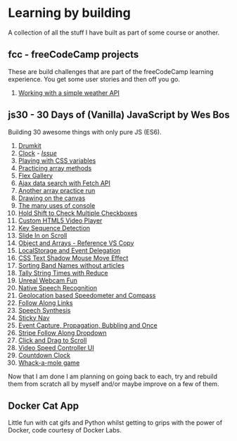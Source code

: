 # Learning by building

A collection of all the stuff I have built as part of some course or another.

## fcc - freeCodeCamp projects

These are build challenges that are part of the freeCodeCamp learning experience. You get some user stories and then off you go.

1. [Working with a simple weather API](https://krisztin.github.io/projects/fcc-weather/)


## js30 - 30 Days of (Vanilla) JavaScript by Wes Bos

Building 30 awesome things with only pure JS (ES6).

1. [Drumkit](https://krisztin.github.io/projects/js30/01drumkit)
2. [Clock](https://krisztin.github.io/projects/js30/02clock) - _[Issue](https://github.com/krisztin/projects/issues/14)_
3. [Playing with CSS variables](https://krisztin.github.io/projects/js30/03cssVars)
4. [Practicing array methods](https://github.com/krisztin/projects/blob/master/js30/04arrays/arrays.js)
5. [Flex Gallery](https://krisztin.github.io/projects/js30/05flexGallery)
6. [Ajax data search with Fetch API](https://krisztin.github.io/projects/js30/06ajaxCities)
7. [Another array practice run](https://github.com/krisztin/projects/blob/master/js30/07arrays2/arrays2.js)
8. [Drawing on the canvas](https://krisztin.github.io/projects/js30/08canvas)
9. [The many uses of console](https://github.com/krisztin/projects/blob/master/js30/09consoling/console.js)
10. [Hold Shift to Check Multiple Checkboxes](https://krisztin.github.io/projects/js30/10shifty)
11. [Custom HTML5 Video Player](https://krisztin.github.io/projects/js30/11videoplayer)
12. [Key Sequence Detection](https://github.com/krisztin/projects/blob/master/js30/12keydetect/keydetect.js)
13. [Slide In on Scroll](https://krisztin.github.io/projects/js30/slideScroll)
14. [Object and Arrays - Reference VS Copy](https://github.com/krisztin/projects/blob/master/js30/14references/script.js)
15. [LocalStorage and Event Delegation](https://krisztin.github.io/projects/js30/15localStorage)
16. [CSS Text Shadow Mouse Move Effect](https://krisztin.github.io/projects/js30/16shadowMouseMove)
17. [Sorting Band Names without articles](https://krisztin.github.io/projects/js30/17sortWoArticles)
18. [Tally String Times with Reduce](https://krisztin.github.io/projects/js30/18addupStringTimes)
19. [Unreal Webcam Fun](https://krisztin.github.io/projects/js30/19webcam)
20. [Native Speech Recognition](https://krisztin.github.io/projects/js30/20speechDetection)
21. [Geolocation based Speedometer and Compass](https://krisztin.github.io/projects/js30/21geoLocation)
22. [Follow Along Links](https://krisztin.github.io/projects/js30/22followLinks)
23. [Speech Synthesis](https://krisztin.github.io/projects/js30/23speechSynth)
24. [Sticky Nav](https://krisztin.github.io/projects/js30/24stickNav)
25. [Event Capture, Propagation, Bubbling and Once](https://github.com/krisztin/projects/blob/master/js30/25eventCapPropagationBubblingOnce/script.js)
26. [Stripe Follow Along Dropdown](https://krisztin.github.io/projects/js30/26stripeFollowAlongNav)
27. [Click and Drag to Scroll](https://krisztin.github.io/projects/js30/27clickDragSidescroll)
28. [Video Speed Controller UI](https://krisztin.github.io/projects/js30/28videoSpeedController)
29. [Countdown Clock](https://krisztin.github.io/projects/js30/29countdownTimer)
30. [Whack-a-mole game](https://krisztin.github.io/projects/js30/30whackaMole)

Now that I am done I am planning on going back to each, try and rebuild them from scratch all by myself and/or maybe improve on a few of them.

## Docker Cat App

Little fun with cat gifs and Python whilst getting to grips with the power of Docker, code courtesy of Docker Labs.